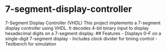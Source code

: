 # 7-segment-display-controller
 7-Segment Display Controller (VHDL)  This project implements a 7-segment display controller using VHDL. It decodes 4-bit binary input to display hexadecimal digits on a 7-segment display.  ## Features - Displays 0–F on a single-digit 7-segment display - Includes clock divider for timing control - Testbench for simulation
